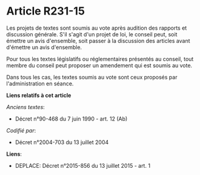 # Article R231-15

Les projets de textes sont soumis au vote après audition des rapports et discussion générale. S'il s'agit d'un projet de loi,
le conseil peut, soit émettre un avis d'ensemble, soit passer à la discussion des articles avant d'émettre un avis
d'ensemble.

Pour tous les textes législatifs ou réglementaires présentés au conseil, tout membre du conseil peut proposer un amendement
qui est soumis au vote.

Dans tous les cas, les textes soumis au vote sont ceux proposés par l'administration en séance.

**Liens relatifs à cet article**

_Anciens textes_:

  - Décret n°90-468 du 7 juin 1990 - art. 12 (Ab)

_Codifié par_:

  - Décret n°2004-703 du 13 juillet 2004

**Liens**:

  - DEPLACE: Décret n°2015-856 du 13 juillet 2015 - art. 1
